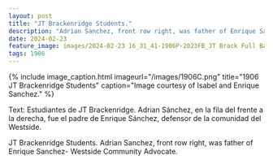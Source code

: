 ```yaml
---
layout: post
title: "JT Brackenridge Students."
description: "Adrian Sanchez, front row right, was father of Enrique Sanchez- Westside Community Advocate."
date: 2024-02-23
feature_image: images/2024-02-23 16_31_41-1906P-2023FB_JT Brack Full Banner Sanchez.jpg.png
tags: 1906
---
```


{% include image_caption.html imageurl="/images/1906C.png" title="1906 JT Brackenridge Students" caption="Image courtesy of Isabel and Enrique Sanchez." %}

Text: 
Estudiantes de JT Brackenridge. Adrian Sánchez, en la fila del frente a la derecha, fue el padre de Enrique Sánchez, defensor de la comunidad del Westside.

JT Brackenridge Students. Adrian Sanchez, front row right, was father of Enrique Sanchez- Westside Community Advocate.
